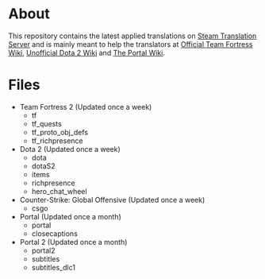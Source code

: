 # About

This repository contains the latest applied translations on [Steam Translation Server](https://translation.steampowered.com) and is mainly meant to help the translators at [Official Team Fortress Wiki](https://wiki.teamfortress.com/wiki/Main_Page), [Unofficial Dota 2 Wiki](https://dota2.gamepedia.com/Dota_2_Wiki) and [The Portal Wiki](https://theportalwiki.com/wiki/Main_Page).

# Files
* Team Fortress 2 (Updated once a week)
  * tf
  * tf_quests
  * tf_proto_obj_defs
  * tf_richpresence
* Dota 2 (Updated once a week)
  * dota
  * dotaS2
  * items
  * richpresence
  * hero_chat_wheel
* Counter-Strike: Global Offensive (Updated once a week)
  * csgo
* Portal (Updated once a month)
  * portal
  * closecaptions
* Portal 2 (Updated once a month)
  * portal2
  * subtitles
  * subtitles_dlc1